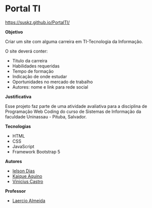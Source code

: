 # Portal TI

https://suskz.github.io/PortalTI/

**Objetivo**

Criar um site com alguma carreira em TI-Tecnologia da Informação.

O site deverá conter:
+ Titulo da carreira
+ Habilidades requeridas
+ Tempo de formação
+ Indicação de onde estudar
+ Oportunidades no mercado de trabalho
+ Autores: nome e link para rede social

**Justificativa**

Esse projeto faz parte de uma atividade avaliativa para a disciplina de Programação Web Coding do curso de Sistemas de Informação da faculdade Uninassau - Pituba, Salvador.

**Tecnologias**

+ HTML
+ CSS
+ JavaScript
+ Framework Bootstrap 5

**Autores**

+ [Ielson Dias](https://linkedin.com/in/ielson-dias/)
+ [Kaique Aquino](https://linkedin.com/in/kaique-aquino/)
+ [Vinicius Castro](https://linkedin.com/in/vinicius-castrodev/)

**Professor**

+ [Laercio Almeida](https://linkedin.com/in/laercio-almeida-96521b73)